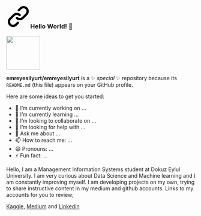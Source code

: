 <article class="markdown-body entry-content container-lg f5" itemprop="text"><h3><a id="user-content-hello-world" class="anchor" aria-hidden="true" href="#hello-world"><svg class="octicon octicon-link" viewBox="0 0 16 16" version="1.1" width="64" height="64" aria-hidden="true"><path fill-rule="evenodd" d="M7.775 3.275a.75.75 0 001.06 1.06l1.25-1.25a2 2 0 112.83 2.83l-2.5 2.5a2 2 0 01-2.83 0 .75.75 0 00-1.06 1.06 3.5 3.5 0 004.95 0l2.5-2.5a3.5 3.5 0 00-4.95-4.95l-1.25 1.25zm-4.69 9.64a2 2 0 010-2.83l2.5-2.5a2 2 0 012.83 0 .75.75 0 001.06-1.06 3.5 3.5 0 00-4.95 0l-2.5 2.5a3.5 3.5 0 004.95 4.95l1.25-1.25a.75.75 0 00-1.06-1.06l-1.25 1.25a2 2 0 01-2.83 0z"></path></svg></a>Hello World! 👋</h3>
<p><a target="_blank" rel="noopener noreferrer" href="https://media.giphy.com/media/p4NLw3I4U0idi/giphy.gif"><img src="https://media.giphy.com/media/p4NLw3I4U0idi/giphy.gif" width="90px" data-canonical-src="https://media.giphy.com/media/p4NLw3I4U0idi/giphy.gif" style="max-width:100%;"></a></p>





**emreyesilyurt/emreyesilyurt** is a ✨ _special_ ✨ repository because its `README.md` (this file) appears on your GitHub profile.

Here are some ideas to get you started:

- 🔭 I’m currently working on ...
- 🌱 I’m currently learning ...
- 👯 I’m looking to collaborate on ...
- 🤔 I’m looking for help with ...
- 💬 Ask me about ...
- 📫 How to reach me: ...
- 😄 Pronouns: ...
- ⚡ Fun fact: ...








  
<p>Hello, I am a Management Information Systems student at Dokuz Eylul University. I am very curious about Data Science and Machine learning and I am constantly improving myself. I am developing projects on my own, trying to share instructive content in my medium and github accounts. Links to my accounts for you to review;
  
  
<a href="https://www.kaggle.com/yesilyurttemre" rel="nofollow">Kaggle</a>, <a href="https://www.medium.com/@emreyesilyurt
" rel="nofollow">Medium</a> and <a href="https://www.linkedin.com/in/yesilyurtemre/" rel="nofollow">Linkedin</a></p>
</article>
<!--  

<p><g-emoji class="g-emoji" alias="smile" fallback-src="https://github.githubassets.com/images/icons/emoji/unicode/1f604.png">😄</g-emoji> Pronouns: he/him</p>
<p>Portfolio site: <a href="https://kubilayisen.com/" rel="nofollow">Portfolio</a></p>

<p><strong><g-emoji class="g-emoji" alias="mailbox" fallback-src="https://github.githubassets.com/images/icons/emoji/unicode/1f4eb.png">📫</g-emoji> Where to find me:</strong></p>
<p><a href="https://twitter.com/isenkubilay" rel="nofollow"><img src="https://camo.githubusercontent.com/b8674ed0216d5c709f8537e9fb1d5efb3fd8dd8d/68747470733a2f2f696d672e736869656c64732e696f2f62616467652f2d406973656e6b7562696c61792d3163613066313f7374796c653d666c61742d737175617265266c6162656c436f6c6f723d316361306631266c6f676f3d74776974746572266c6f676f436f6c6f723d7768697465266c696e6b3d68747470733a2f2f747769747465722e636f6d2f6973656e6b7562696c6179" alt="Twitter Badge" data-canonical-src="https://img.shields.io/badge/-@isenkubilay-1ca0f1?style=flat-square&amp;labelColor=1ca0f1&amp;logo=twitter&amp;logoColor=white&amp;link=https://twitter.com/isenkubilay" style="max-width:100%;"></a> <a href="https://www.linkedin.com/in/kubilayisen/" rel="nofollow"><img src="https://camo.githubusercontent.com/422798254e2d84b03ea0c2db139e0f7f6680c7a7/68747470733a2f2f696d672e736869656c64732e696f2f62616467652f2d6b7562696c61796973656e2d626c75653f7374796c653d666c61742d737175617265266c6f676f3d4c696e6b6564696e266c6f676f436f6c6f723d7768697465266c696e6b3d68747470733a2f2f7777772e6c696e6b6564696e2e636f6d2f696e2f6b7562696c61796973656e2f" alt="Linkedin Badge" data-canonical-src="https://img.shields.io/badge/-kubilayisen-blue?style=flat-square&amp;logo=Linkedin&amp;logoColor=white&amp;link=https://www.linkedin.com/in/kubilayisen/" style="max-width:100%;"></a>
<a href="mailto:isen.kubilay@gmail.com"><img src="https://camo.githubusercontent.com/cac8c69102e95b72b3abc5fe32455625ed6123b2/68747470733a2f2f696d672e736869656c64732e696f2f62616467652f2d6973656e2e6b7562696c617940676d61696c2e636f6d2d6331343433383f7374796c653d666c61742d737175617265266c6f676f3d476d61696c266c6f676f436f6c6f723d7768697465266c696e6b3d6d61696c746f3a6973656e2e6b7562696c617940676d61696c2e636f6d" alt="Gmail Badge" data-canonical-src="https://img.shields.io/badge/-isen.kubilay@gmail.com-c14438?style=flat-square&amp;logo=Gmail&amp;logoColor=white&amp;link=mailto:isen.kubilay@gmail.com" style="max-width:100%;"></a></p>
<p><strong><g-emoji class="g-emoji" alias="briefcase" fallback-src="https://github.githubassets.com/images/icons/emoji/unicode/1f4bc.png">💼</g-emoji> Currently working as:</strong> Software Engineer at <a href="https://www.pirireis.com.tr/" rel="nofollow"><b>PiriReis Bilişim</b></a></p>
<p><strong>👨🏻‍💻 Currently working on:</strong></p>
<p><code><a href="https://www.python.org/" rel="nofollow"><img height="50" src="https://camo.githubusercontent.com/8c1b2eb1fcd35f7d645738e29b3d4ffe4f794d4b/68747470733a2f2f7777772e766563746f726c6f676f2e7a6f6e652f6c6f676f732f707974686f6e2f707974686f6e2d617232312e737667" data-canonical-src="https://www.vectorlogo.zone/logos/python/python-ar21.svg" style="max-width:100%;"></a></code>
<code><a href="https://flask.palletsprojects.com/en/1.1.x/" rel="nofollow"><img height="50" src="https://camo.githubusercontent.com/0f9d12ca3bd1b8d887283b5c03fa80cd730f1087/68747470733a2f2f7777772e766563746f726c6f676f2e7a6f6e652f6c6f676f732f706f636f6f5f666c61736b2f706f636f6f5f666c61736b2d617232312e737667" data-canonical-src="https://www.vectorlogo.zone/logos/pocoo_flask/pocoo_flask-ar21.svg" style="max-width:100%;"></a></code>
<code><a href="https://microservices.io/" rel="nofollow"><img height="50" src="https://camo.githubusercontent.com/d1c0fbc5d43a1d8210010eea1b50ff54c0629b10/68747470733a2f2f636f6d756e7974656b2e636f6d2f77702d636f6e74656e742f75706c6f6164732f323031372f30332f4d6963726f73657276696365732e706e67" data-canonical-src="https://comunytek.com/wp-content/uploads/2017/03/Microservices.png" style="max-width:100%;"></a></code>
<code><a href="https://www.mongodb.com/" rel="nofollow"><img height="50" src="https://camo.githubusercontent.com/c23b3eedfbee50ac07323d72de1fdf6bcc44d659/68747470733a2f2f7777772e766563746f726c6f676f2e7a6f6e652f6c6f676f732f6d6f6e676f64622f6d6f6e676f64622d617232312e737667" data-canonical-src="https://www.vectorlogo.zone/logos/mongodb/mongodb-ar21.svg" style="max-width:100%;"></a></code>
<code><a href="https://www.oracle.com/" rel="nofollow"><img height="50" src="https://camo.githubusercontent.com/e6c5ec30322b7b5c7bed746d3aec075e1032612d/68747470733a2f2f7777772e766563746f726c6f676f2e7a6f6e652f6c6f676f732f6f7261636c652f6f7261636c652d617232312e737667" data-canonical-src="https://www.vectorlogo.zone/logos/oracle/oracle-ar21.svg" style="max-width:100%;"></a></code></p>
<p><strong><g-emoji class="g-emoji" alias="speech_balloon" fallback-src="https://github.githubassets.com/images/icons/emoji/unicode/1f4ac.png">💬</g-emoji> Ask me about:</strong></p>
<p><code><a href="https://www.linux.org/" rel="nofollow"><img height="50" src="https://camo.githubusercontent.com/55c4a3eedecf425cfaebfa9d589283d2a95dfecb/68747470733a2f2f7777772e766563746f726c6f676f2e7a6f6e652f6c6f676f732f6c696e75782f6c696e75782d617232312e737667" data-canonical-src="https://www.vectorlogo.zone/logos/linux/linux-ar21.svg" style="max-width:100%;"></a></code>
<code><a href="https://www.python.org/" rel="nofollow"><img height="50" src="https://camo.githubusercontent.com/8c1b2eb1fcd35f7d645738e29b3d4ffe4f794d4b/68747470733a2f2f7777772e766563746f726c6f676f2e7a6f6e652f6c6f676f732f707974686f6e2f707974686f6e2d617232312e737667" data-canonical-src="https://www.vectorlogo.zone/logos/python/python-ar21.svg" style="max-width:100%;"></a></code>
<code><a href="https://git-scm.com//" rel="nofollow"><img height="50" src="https://camo.githubusercontent.com/8fb88608f14c471811b5a7257d59e1c790a72bd1/68747470733a2f2f7777772e766563746f726c6f676f2e7a6f6e652f6c6f676f732f6769742d73636d2f6769742d73636d2d617232312e737667" data-canonical-src="https://www.vectorlogo.zone/logos/git-scm/git-scm-ar21.svg" style="max-width:100%;"></a></code>
<code><a href="https://www.tensorflow.org/" rel="nofollow"><img height="50" src="https://camo.githubusercontent.com/446d330703873e7225d5fda507a402b7c5fa6ffc/68747470733a2f2f7777772e766563746f726c6f676f2e7a6f6e652f6c6f676f732f74656e736f72666c6f772f74656e736f72666c6f772d617232312e737667" data-canonical-src="https://www.vectorlogo.zone/logos/tensorflow/tensorflow-ar21.svg" style="max-width:100%;"></a></code>
<code><a href="https://opencv.org/" rel="nofollow"><img height="50" src="https://camo.githubusercontent.com/25430d1f912404f3b18fe931033ae9351a24dbef/68747470733a2f2f7777772e766563746f726c6f676f2e7a6f6e652f6c6f676f732f6f70656e63762f6f70656e63762d617232312e737667" data-canonical-src="https://www.vectorlogo.zone/logos/opencv/opencv-ar21.svg" style="max-width:100%;"></a></code>
<code><a href="https://jupyter.org/" rel="nofollow"><img height="50" src="https://camo.githubusercontent.com/619d16aac54cf57e45c472ef0fad43d4afd14b22/68747470733a2f2f7777772e766563746f726c6f676f2e7a6f6e652f6c6f676f732f6a7570797465722f6a7570797465722d617232312e737667" data-canonical-src="https://www.vectorlogo.zone/logos/jupyter/jupyter-ar21.svg" style="max-width:100%;"></a></code></p>
<p><strong><g-emoji class="g-emoji" alias="mountain" fallback-src="https://github.githubassets.com/images/icons/emoji/unicode/26f0.png">⛰</g-emoji> Looking forward to learn:</strong></p>
<p><code><a href="https://www.javascript.com/" rel="nofollow"><img height="50" src="https://camo.githubusercontent.com/0e6fe59396c264d28dd246f41812bf70468b8244/68747470733a2f2f7777772e766563746f726c6f676f2e7a6f6e652f6c6f676f732f6a6176617363726970742f6a6176617363726970742d617232312e737667" data-canonical-src="https://www.vectorlogo.zone/logos/javascript/javascript-ar21.svg" style="max-width:100%;"></a></code>
<code><a href="https://reactjs.org/" rel="nofollow"><img height="50" src="https://camo.githubusercontent.com/62b173ca7077d908841d71f601563de117c3aab9/68747470733a2f2f7777772e766563746f726c6f676f2e7a6f6e652f6c6f676f732f72656163746a732f72656163746a732d617232312e737667" data-canonical-src="https://www.vectorlogo.zone/logos/reactjs/reactjs-ar21.svg" style="max-width:100%;"></a></code>
<code><a href="https://aws.amazon.com/?nc1=h_ls" rel="nofollow"><img height="50" src="https://camo.githubusercontent.com/8f0d6fe4324ad55b9d935a4514aeeb6e240564b6/68747470733a2f2f7777772e766563746f726c6f676f2e7a6f6e652f6c6f676f732f616d617a6f6e5f6177732f616d617a6f6e5f6177732d617232312e737667" data-canonical-src="https://www.vectorlogo.zone/logos/amazon_aws/amazon_aws-ar21.svg" style="max-width:100%;"></a></code></p>
<p><a target="_blank" rel="noopener noreferrer" href="https://camo.githubusercontent.com/f039c11e7a5bdf1661187123b67534619eeeddef/68747470733a2f2f6769746875622d726561646d652d73746174732e76657263656c2e6170702f6170693f757365726e616d653d6973656e6e6b7562696c61792673686f775f69636f6e733d74727565266c696e655f6865696768743d3330"><img src="https://camo.githubusercontent.com/f039c11e7a5bdf1661187123b67534619eeeddef/68747470733a2f2f6769746875622d726561646d652d73746174732e76657263656c2e6170702f6170693f757365726e616d653d6973656e6e6b7562696c61792673686f775f69636f6e733d74727565266c696e655f6865696768743d3330" alt="Kubilay's github stats" data-canonical-src="https://github-readme-stats.vercel.app/api?username=isennkubilay&amp;show_icons=true&amp;line_height=30" style="max-width:100%;"></a></p>
<p><a href="http://hits.dwyl.com/isennkubilay/isennkubilay" rel="nofollow"><img src="https://camo.githubusercontent.com/766858eaec33775686e664a8bb1b97951ff82ac0/687474703a2f2f686974732e6477796c2e636f6d2f6973656e6e6b7562696c61792f6973656e6e6b7562696c61792e737667" alt="HitCount" data-canonical-src="http://hits.dwyl.com/isennkubilay/isennkubilay.svg" style="max-width:100%;"></a></p>

</article>

-->  
